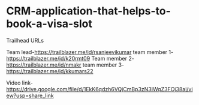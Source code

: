 # CRM-application-that-helps-to-book-a-visa-slot

Trailhead URLs

Team lead-https://trailblazer.me/id/rsanjeevikumar
team member 1- https://trailblazer.me/id/k20rmt09
Team member 2-https://trailblazer.me/id/nmakr
team member 3-https://trailblazer.me/id/kkumars22

Video link-https://drive.google.com/file/d/1EkK6qdzh6VQjCmBp3zN3IWqZ3FOj38ai/view?usp=share_link
